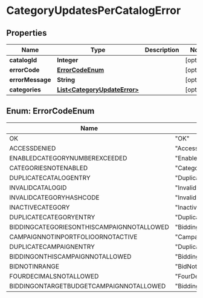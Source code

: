

# CategoryUpdatesPerCatalogError

## Properties

Name | Type | Description | Notes
------------ | ------------- | ------------- | -------------
**catalogId** | **Integer** |  |  [optional]
**errorCode** | [**ErrorCodeEnum**](#ErrorCodeEnum) |  |  [optional]
**errorMessage** | **String** |  |  [optional]
**categories** | [**List&lt;CategoryUpdateError&gt;**](CategoryUpdateError.md) |  |  [optional]



## Enum: ErrorCodeEnum

Name | Value
---- | -----
OK | &quot;OK&quot;
ACCESSDENIED | &quot;AccessDenied&quot;
ENABLEDCATEGORYNUMBEREXCEEDED | &quot;EnabledCategoryNumberExceeded&quot;
CATEGORIESNOTENABLED | &quot;CategoriesNotEnabled&quot;
DUPLICATECATALOGENTRY | &quot;DuplicateCatalogEntry&quot;
INVALIDCATALOGID | &quot;InvalidCatalogId&quot;
INVALIDCATEGORYHASHCODE | &quot;InvalidCategoryHashcode&quot;
INACTIVECATEGORY | &quot;InactiveCategory&quot;
DUPLICATECATEGORYENTRY | &quot;DuplicateCategoryEntry&quot;
BIDDINGCATEGORIESONTHISCAMPAIGNNOTALLOWED | &quot;BiddingCategoriesOnThisCampaignNotAllowed&quot;
CAMPAIGNNOTINPORTFOLIOORNOTACTIVE | &quot;CampaignNotInPortfolioOrNotActive&quot;
DUPLICATECAMPAIGNENTRY | &quot;DuplicateCampaignEntry&quot;
BIDDINGONTHISCAMPAIGNNOTALLOWED | &quot;BiddingOnThisCampaignNotAllowed&quot;
BIDNOTINRANGE | &quot;BidNotInRange&quot;
FOURDECIMALSNOTALLOWED | &quot;FourDecimalsNotAllowed&quot;
BIDDINGONTARGETBUDGETCAMPAIGNNOTALLOWED | &quot;BiddingOnTargetBudgetCampaignNotAllowed&quot;



